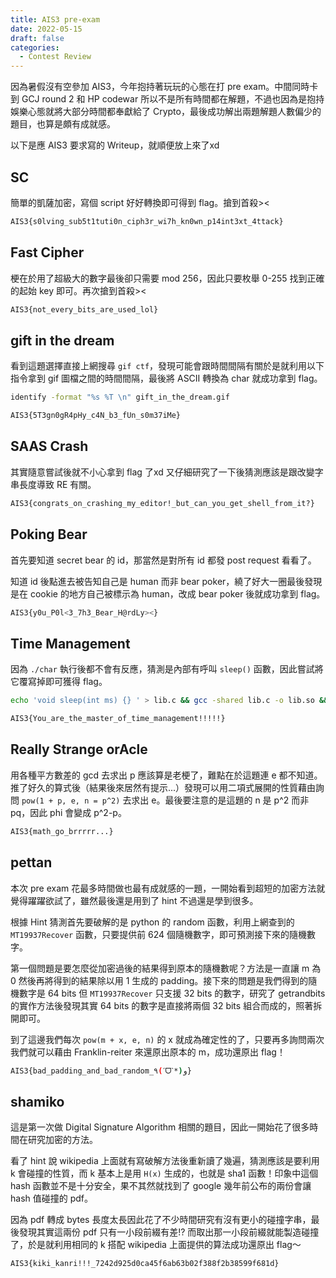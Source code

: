 ```yaml
---
title: AIS3 pre-exam
date: 2022-05-15
draft: false
categories:
  - Contest Review
---
```


因為暑假沒有空參加 AIS3，今年抱持著玩玩的心態在打 pre exam。中間同時卡到 GCJ round 2 和 HP codewar 所以不是所有時間都在解題，不過也因為是抱持娛樂心態就將大部分時間都奉獻給了 Crypto，最後成功解出兩題解題人數偏少的題目，也算是頗有成就感。

以下是應 AIS3 要求寫的 Writeup，就順便放上來了xd

## SC

簡單的凱薩加密，寫個 script 好好轉換即可得到 flag。搶到首殺><

```bash
AIS3{s0lving_sub5t1tuti0n_ciph3r_wi7h_kn0wn_p14int3xt_4ttack}
```

## Fast Cipher

梗在於用了超級大的數字最後卻只需要 mod 256，因此只要枚舉 0-255 找到正確的起始 key 即可。再次搶到首殺><

```bash
AIS3{not_every_bits_are_used_lol}
```

## gift in the dream

看到這題選擇直接上網搜尋 ```gif ctf```，發現可能會跟時間間隔有關於是就利用以下指令拿到 gif 圖檔之間的時間間隔，最後將 ASCII 轉換為 char 就成功拿到 flag。

```bash
identify -format "%s %T \n" gift_in_the_dream.gif
```

```bash
AIS3{5T3gn0gR4pHy_c4N_b3_fUn_s0m37iMe}
```

## SAAS Crash

其實隨意嘗試後就不小心拿到 flag 了xd 又仔細研究了一下後猜測應該是跟改變字串長度導致 RE 有關。

```bash
AIS3{congrats_on_crashing_my_editor!_but_can_you_get_shell_from_it?}
```

## Poking Bear

首先要知道 secret bear 的 id，那當然是對所有 id 都發 post request 看看了。

知道 id 後點進去被告知自己是 human 而非 bear poker，繞了好大一圈最後發現是在 cookie 的地方自己被標示為 human，改成 bear poker 後就成功拿到 flag。

```bash
AIS3{y0u_P0l<3_7h3_Bear_H@rdLy><}
```

## Time Management

因為 ```./char``` 執行後都不會有反應，猜測是內部有呼叫 ```sleep()``` 函數，因此嘗試將它覆寫掉即可獲得 flag。

```bash
echo 'void sleep(int ms) {} ' > lib.c && gcc -shared lib.c -o lib.so && LD_PRELOAD='./lib.so' ./chal
```

```bash
AIS3{You_are_the_master_of_time_management!!!!!}
```

## Really Strange orAcle

用各種平方數差的 gcd 去求出 p 應該算是老梗了，難點在於這題連 e 都不知道。推了好久的算式後（結果後來居然有提示...）發現可以用二項式展開的性質藉由詢問 ```pow(1 + p, e, n = p^2)``` 去求出 e。最後要注意的是這題的 n 是 p^2 而非 pq，因此 phi 會變成 p^2-p。

```bash
AIS3{math_go_brrrrr...}
```

## pettan

本次 pre exam 花最多時間做也最有成就感的一題，一開始看到超短的加密方法就覺得躍躍欲試了，雖然最後還是用到了 hint 不過還是學到很多。

根據 Hint 猜測首先要破解的是 python 的 random 函數，利用上網查到的 ```MT19937Recover``` 函數，只要提供前 624 個隨機數字，即可預測接下來的隨機數字。

第一個問題是要怎麼從加密過後的結果得到原本的隨機數呢？方法是一直讓 m 為 0 然後再將得到的結果除以用 1 生成的 padding。接下來的問題是我們得到的隨機數字是 64 bits 但 ```MT19937Recover``` 只支援 32 bits 的數字，研究了 getrandbits 的實作方法後發現其實 64 bits 的數字是直接將兩個 32 bits 組合而成的，照著拆開即可。

到了這邊我們每次 ```pow(m + x, e, n)``` 的 x 就成為確定性的了，只要再多詢問兩次我們就可以藉由 Franklin-reiter 來還原出原本的 m，成功還原出 flag！

```bash
AIS3{bad_padding_and_bad_random_٩(ˊᗜˋ*)و}
```

## shamiko

這是第一次做 Digital Signature Algorithm 相關的題目，因此一開始花了很多時間在研究加密的方法。

看了 hint 說 wikipedia 上面就有寫破解方法後重新讀了幾遍，猜測應該是要利用 k 會碰撞的性質，而 k 基本上是用 ```H(x)``` 生成的，也就是 sha1 函數！印象中這個 hash 函數並不是十分安全，果不其然就找到了 google 幾年前公布的兩份會讓 hash 值碰撞的 pdf。

因為 pdf 轉成 bytes 長度太長因此花了不少時間研究有沒有更小的碰撞字串，最後發現其實這兩份 pdf 只有一小段前綴有差!? 而取出那一小段前綴就能製造碰撞了，於是就利用相同的 k 搭配 wikipedia 上面提供的算法成功還原出 flag～

```bash
AIS3{kiki_kanri!!!_7242d925d0ca45f6ab63b02f388f2b38599f681d}
```